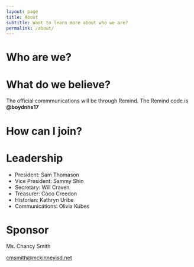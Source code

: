 ```yaml
---
layout: page
title: About
subtitle: Want to learn more about who we are?
permalink: /about/
---
```


# Who are we?

# What do we believe?
The official commmunications will be through Remind. The Remind code is **@boydnhs17**

# How can I join?

# Leadership

* President: Sam Thomason 
* Vice President: Sammy Shin 
* Secretary: Will Craven 
* Treasurer: Coco Creedon
* Historian: Kathryn Uribe
* Communications: Olivia Kubes 

# Sponsor

Ms. Chancy Smith

[cmsmith@mckinneyisd.net](mailto:cmsmith@mckinneyisd.net)




